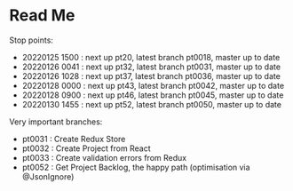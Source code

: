 # Read Me

Stop points:
* 20220125 1500 : next up pt20, latest branch pt0018, master up to date
* 20220126 0041 : next up pt32, latest branch pt0031, master up to date
* 20220126 1028 : next up pt37, latest branch pt0036, master up to date
* 20220128 0000 : next up pt43, latest branch pt0042, master up to date
* 20220128 0900 : next up pt46, latest branch pt0045, master up to date
* 20220130 1455 : next up pt52, latest branch pt0050, master up to date

Very important branches:
* pt0031 : Create Redux Store
* pt0032 : Create Project from React
* pt0033 : Create validation errors from Redux
* pt0052 : Get Project Backlog, the happy path (optimisation via @JsonIgnore)